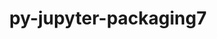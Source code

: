---
title: "py-jupyter-packaging7"
layout: cache
categories: [package, v0.18.0]
meta: {"versions": ["0.7.12"], "compilers": ["gcc@=7.5.0"], "oss": ["ubuntu18.04"], "platforms": ["linux"], "targets": ["x86_64"], "stacks": ["data-vis-sdk", "root"], "num_specs": 1, "num_specs_by_stack": {"root": 1, "data-vis-sdk": 1}}
spec_details: [{"hash": "hifcfmnnqrqlxgvfc4bnfd7wc7v4tqkr", "compiler": "gcc@=7.5.0", "versions": ["0.7.12"], "os": "ubuntu18.04", "platform": "linux", "target": "x86_64", "variants": [], "stacks": ["root", "data-vis-sdk"], "size": "-", "tarball": "https://binaries.spack.io/v0.18.0/build_cache/linux-ubuntu18.04-x86_64/gcc-7.5.0/py-jupyter-packaging7-0.7.12/linux-ubuntu18.04-x86_64-gcc-7.5.0-py-jupyter-packaging7-0.7.12-hifcfmnnqrqlxgvfc4bnfd7wc7v4tqkr.spack"}]
---